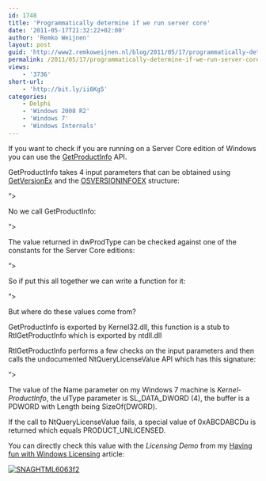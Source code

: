 ```yaml
---
id: 1748
title: 'Programmatically determine if we run server core'
date: '2011-05-17T21:32:22+02:00'
author: 'Remko Weijnen'
layout: post
guid: 'http://www2.remkoweijnen.nl/blog/2011/05/17/programmatically-determine-if-we-run-server-core/'
permalink: /2011/05/17/programmatically-determine-if-we-run-server-core/
views:
    - '3736'
short-url:
    - 'http://bit.ly/ii6Kg5'
categories:
    - Delphi
    - 'Windows 2008 R2'
    - 'Windows 7'
    - 'Windows Internals'
---
```


If you want to check if you are running on a Server Core edition of Windows you can use the [GetProductInfo](http://msdn.microsoft.com/en-us/library/ms724358.aspx) API.

GetProductInfo takes 4 input parameters that can be obtained using [GetVersionEx](http://msdn.microsoft.com/en-us/library/ms724451(VS.85).aspx) and the [OSVERSIONINFOEX](http://msdn.microsoft.com/en-us/library/ms724833(v=VS.85).aspx) structure:

 “&gt;

No we call GetProductInfo:

“&gt;

The value returned in dwProdType can be checked against one of the constants for the Server Core editions:

“&gt;

So if put this all together we can write a function for it:

“&gt;

But where do these values come from?

GetProductInfo is exported by Kernel32.dll, this function is a stub to RtlGetProductInfo which is exported by ntdll.dll

RtlGetProductInfo performs a few checks on the input parameters and then calls the undocumented NtQueryLicenseValue API which has this signature:

“&gt;

The value of the Name parameter on my Windows 7 machine is *Kernel-ProductInfo*, the ulType parameter is SL\_DATA\_DWORD (4), the buffer is a PDWORD with Length being SizeOf(DWORD).

If the call to NtQueryLicenseValue fails, a special value of 0xABCDABCDu is returned which equals PRODUCT\_UNLICENSED.

You can directly check this value with the *Licensing Demo* from my [Having fun with Windows Licensing](http://192.168.40.25:8081/2010/06/15/having-fun-with-windows-licensing/) article:

[![SNAGHTML6063f2](http://192.168.40.25:8081/wp-content/uploads/2011/05/SNAGHTML6063f2_thumb.png "SNAGHTML6063f2")](http://192.168.40.25:8081/wp-content/uploads/2011/05/SNAGHTML6063f2.png)